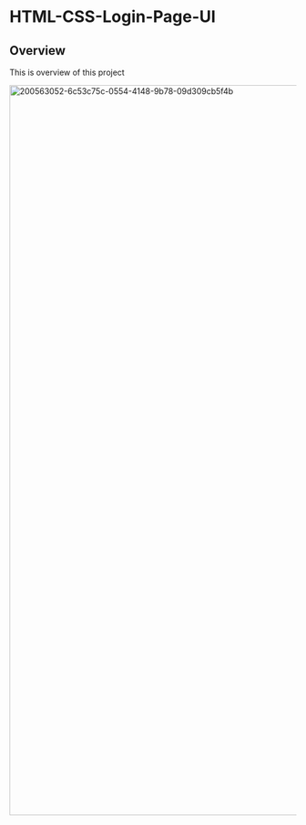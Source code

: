# HTML-CSS-Login-Page-UI

## Overview

This is overview of this project

<img width="1280" alt="200563052-6c53c75c-0554-4148-9b78-09d309cb5f4b" src="https://user-images.githubusercontent.com/50306963/200563711-6cd325bc-9a64-46ce-a2a6-a65fee54f9ab.png">


